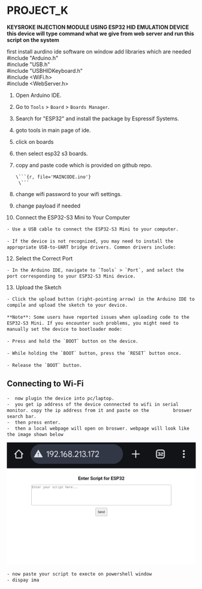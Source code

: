 # PROJECT_K

**KEYSROKE INJECTION
MODULE USING ESP32
HID EMULATION DEVICE**
**this device will type command what we give from web server and run this script on the system**



first install aurdino ide software on window 
add libraries which are needed<br/> 
#include "Arduino.h"<br/>
#include "USB.h"<br/>
#include "USBHIDKeyboard.h"<br/>
#include <WiFi.h><br/>
#include <WebServer.h><br/>


  1. Open Arduino IDE.
  2. Go to `Tools` > `Board` > `Boards Manager`.
  4. Search for "ESP32" and install the package by Espressif Systems.
  5. goto tools in main page of ide.
  6. click on boards
  7. then select esp32 s3 boards.
  8. copy and paste code which is provided on github repo.

      
         \```{r, file='MAINCODE.ino'}
          \```

    
  10. change wifi password to your wifi settings.
  11. change payload if needed
  12. Connect the ESP32-S3 Mini to Your Computer

    - Use a USB cable to connect the ESP32-S3 Mini to your computer.

    - If the device is not recognized, you may need to install the appropriate USB-to-UART bridge drivers. Common drivers include:
  12. Select the Correct Port

    - In the Arduino IDE, navigate to `Tools` > `Port`, and select the port corresponding to your ESP32-S3 Mini device.
  13. Upload the Sketch

    - Click the upload button (right-pointing arrow) in the Arduino IDE to compile and upload the sketch to your device.

    **Note**: Some users have reported issues when uploading code to the ESP32-S3 Mini. If you encounter such problems, you might need to manually set the device to bootloader mode:

    - Press and hold the `BOOT` button on the device.

    - While holding the `BOOT` button, press the `RESET` button once.

    - Release the `BOOT` button.


  ## Connecting to Wi-Fi ##

    -  now plugin the device into pc/laptop. 
    -  you get ip address of the device connnected to wifi in serial monitor. copy the ip address from it and paste on the         broswer search bar.
    -  then press enter.
    -  then a local webpage will open on broswer. webpage will look like the image shown below
   ![Alt text](img.jpg)

   
    - now paste your script to execte on powershell window 
    - dispay ima
    
  

    



